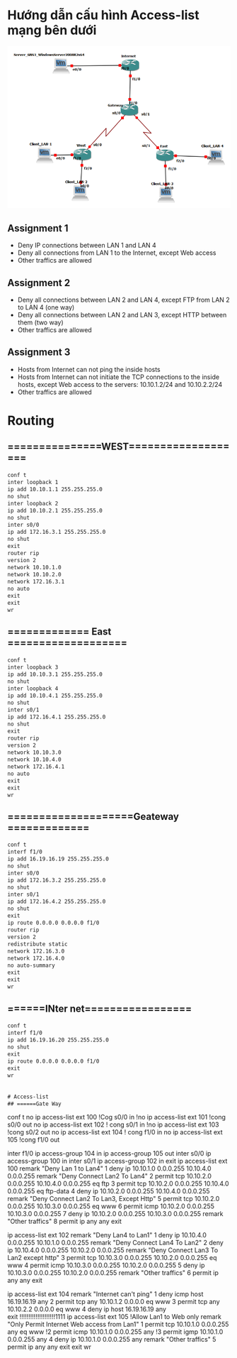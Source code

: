 # **Hướng dẫn cấu hình Access-list mạng bên dưới**

![Settings Window](https://raw.githubusercontent.com/lemin2601/CCNA-GNS3/master/Access-list/screenshot.png)

## Assignment 1
- Deny IP connections between LAN 1 and LAN 4
- Deny all connections from LAN 1 to the Internet, except Web access
- Other traffics are allowed
## Assignment 2
- Deny all connections between LAN 2 and LAN 4, except FTP from LAN 2 to LAN 4 (one way)
- Deny all connections between LAN 2 and LAN 3, except HTTP between them (two way)
- Other traffics are allowed
## Assignment 3
- Hosts from Internet can not ping the inside hosts
- Hosts from Internet can not initiate the TCP connections to the inside hosts, except Web access to
the servers: 10.10.1.2/24 and 10.10.2.2/24
- Other traffics are allowed
# Routing 
## ===============WEST===================
```
conf t
inter loopback 1
ip add 10.10.1.1 255.255.255.0
no shut
inter loopback 2
ip add 10.10.2.1 255.255.255.0
no shut
inter s0/0
ip add 172.16.3.1 255.255.255.0
no shut
exit
router rip
version 2
network 10.10.1.0
network 10.10.2.0
network 172.16.3.1
no auto
exit
exit
wr
```
## ============= East ===================
```
conf t
inter loopback 3
ip add 10.10.3.1 255.255.255.0
no shut
inter loopback 4
ip add 10.10.4.1 255.255.255.0
no shut
inter s0/1
ip add 172.16.4.1 255.255.255.0
no shut
exit
router rip
version 2
network 10.10.3.0
network 10.10.4.0
network 172.16.4.1
no auto
exit
exit
wr
```
## ====================Geateway =============
```
conf t
interf f1/0
ip add 16.19.16.19 255.255.255.0
no shut
inter s0/0
ip add 172.16.3.2 255.255.255.0
no shut
inter s0/1
ip add 172.16.4.2 255.255.255.0
no shut
exit
ip route 0.0.0.0 0.0.0.0 f1/0
router rip
version 2
redistribute static
network 172.16.3.0
network 172.16.4.0
no auto-summary
exit
exit
wr
```
## ======INter net=================
```
conf t
interf f1/0
ip add 16.19.16.20 255.255.255.0
no shut
exit
ip route 0.0.0.0 0.0.0.0 f1/0
exit
wr


# Access-list
## ======Gate Way
```
conf t
no ip access-list ext 100 !Cog s0/0 in
!no ip access-list ext 101 !cong s0/0 out
no ip access-list ext 102 ! cong s0/1 in
!no ip access-list ext 103 !cong s0/2 out
no ip access-list ext 104 ! cong f1/0 in
no ip access-list ext 105 !cong f1/0 out

inter f1/0
ip access-group 104 in
ip access-group 105 out
inter s0/0
ip access-group 100 in
inter s0/1
ip access-group 102 in
exit
ip access-list ext 100
remark "Deny Lan 1 to Lan4"
1 deny ip 10.10.1.0 0.0.0.255 10.10.4.0 0.0.0.255
remark "Deny Connect Lan2 To Lan4"
2 permit tcp 10.10.2.0 0.0.0.255 10.10.4.0 0.0.0.255 eq ftp
3 permit tcp 10.10.2.0 0.0.0.255 10.10.4.0 0.0.0.255 eq ftp-data
4 deny ip 10.10.2.0 0.0.0.255 10.10.4.0 0.0.0.255
remark "Deny Connect Lan2 To Lan3, Except Http"
5 permit tcp 10.10.2.0 0.0.0.255 10.10.3.0 0.0.0.255 eq www
6 permit icmp 10.10.2.0 0.0.0.255 10.10.3.0 0.0.0.255
7 deny ip 10.10.2.0 0.0.0.255 10.10.3.0 0.0.0.255
remark "Other traffics"
8 permit ip any any
exit

ip access-list ext 102
remark "Deny Lan4 to Lan1"
1 deny ip 10.10.4.0 0.0.0.255 10.10.1.0 0.0.0.255
remark "Deny Connect Lan4 To Lan2"
2 deny ip 10.10.4.0 0.0.0.255 10.10.2.0 0.0.0.255
remark "Deny Connect Lan3 To Lan2 except http"
3 permit tcp 10.10.3.0 0.0.0.255 10.10.2.0 0.0.0.255 eq www
4 permit icmp 10.10.3.0 0.0.0.255 10.10.2.0 0.0.0.255
5 deny ip 10.10.3.0 0.0.0.255 10.10.2.0 0.0.0.255
remark "Other traffics"
6 permit ip any any
exit

ip access-list ext 104
remark "Internet can't ping"
1 deny icmp host 16.19.16.19 any
2 permit tcp any 10.10.1.2 0.0.0.0 eq www
3 permit tcp any 10.10.2.2 0.0.0.0 eq www
4 deny ip host 16.19.16.19 any  
exit
!!!!!!!!!!!!!!!!!!!!1111
ip access-list ext 105
!Allow Lan1 to Web only
remark "Only Permit Internet Web access from Lan1"
1 permit tcp 10.10.1.0 0.0.0.255 any eq www
!2 permit icmp 10.10.1.0 0.0.0.255 any
!3 permit igmp 10.10.1.0 0.0.0.255 any
4 deny ip 10.10.1.0 0.0.0.255 any
remark "Other traffics"
5 permit ip any any
exit
exit
wr

```
